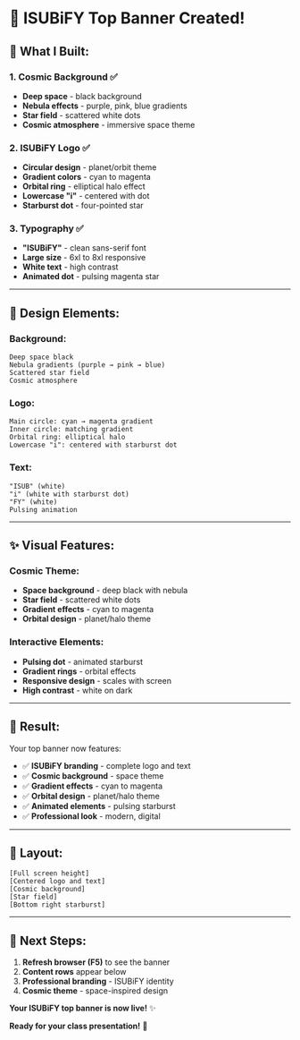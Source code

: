 # 🎨 ISUBiFY Top Banner Created!

## 🎯 **What I Built:**

### **1. Cosmic Background** ✅
- **Deep space** - black background
- **Nebula effects** - purple, pink, blue gradients
- **Star field** - scattered white dots
- **Cosmic atmosphere** - immersive space theme

### **2. ISUBiFY Logo** ✅
- **Circular design** - planet/orbit theme
- **Gradient colors** - cyan to magenta
- **Orbital ring** - elliptical halo effect
- **Lowercase "i"** - centered with dot
- **Starburst dot** - four-pointed star

### **3. Typography** ✅
- **"ISUBiFY"** - clean sans-serif font
- **Large size** - 6xl to 8xl responsive
- **White text** - high contrast
- **Animated dot** - pulsing magenta star

---

## 🎨 **Design Elements:**

### **Background:**
```
Deep space black
Nebula gradients (purple → pink → blue)
Scattered star field
Cosmic atmosphere
```

### **Logo:**
```
Main circle: cyan → magenta gradient
Inner circle: matching gradient
Orbital ring: elliptical halo
Lowercase "i": centered with starburst dot
```

### **Text:**
```
"ISUB" (white)
"i" (white with starburst dot)
"FY" (white)
Pulsing animation
```

---

## ✨ **Visual Features:**

### **Cosmic Theme:**
- **Space background** - deep black with nebula
- **Star field** - scattered white dots
- **Gradient effects** - cyan to magenta
- **Orbital design** - planet/halo theme

### **Interactive Elements:**
- **Pulsing dot** - animated starburst
- **Gradient rings** - orbital effects
- **Responsive design** - scales with screen
- **High contrast** - white on dark

---

## 🚀 **Result:**

Your top banner now features:
- ✅ **ISUBiFY branding** - complete logo and text
- ✅ **Cosmic background** - space theme
- ✅ **Gradient effects** - cyan to magenta
- ✅ **Orbital design** - planet/halo theme
- ✅ **Animated elements** - pulsing starburst
- ✅ **Professional look** - modern, digital

---

## 🔄 **Layout:**

```
[Full screen height]
[Centered logo and text]
[Cosmic background]
[Star field]
[Bottom right starburst]
```

---

## 🎯 **Next Steps:**

1. **Refresh browser (F5)** to see the banner
2. **Content rows** appear below
3. **Professional branding** - ISUBiFY identity
4. **Cosmic theme** - space-inspired design

**Your ISUBiFY top banner is now live!** ✨

**Ready for your class presentation!** 🚀
